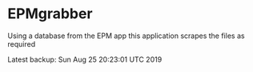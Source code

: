 # EPMgrabber
Using a database from the EPM app this application scrapes the files as required


Latest backup: Sun Aug 25 20:23:01 UTC 2019
